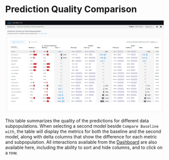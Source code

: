 # Prediction Quality Comparison

![Screenshot](../_static/images/prediction-quality-comparison.png)

This table summarizes the quality of the predictions for different data subpopulations. When selecting a second model beside `Compare Baseline with`, the table will display the metrics for both the baseline and the second model, along with delta columns that show the difference for each metric and subpopulation. All interactions available from the [Dashboard](index.md) are also available here, including the ability to sort and hide columns, and to click on a row.
